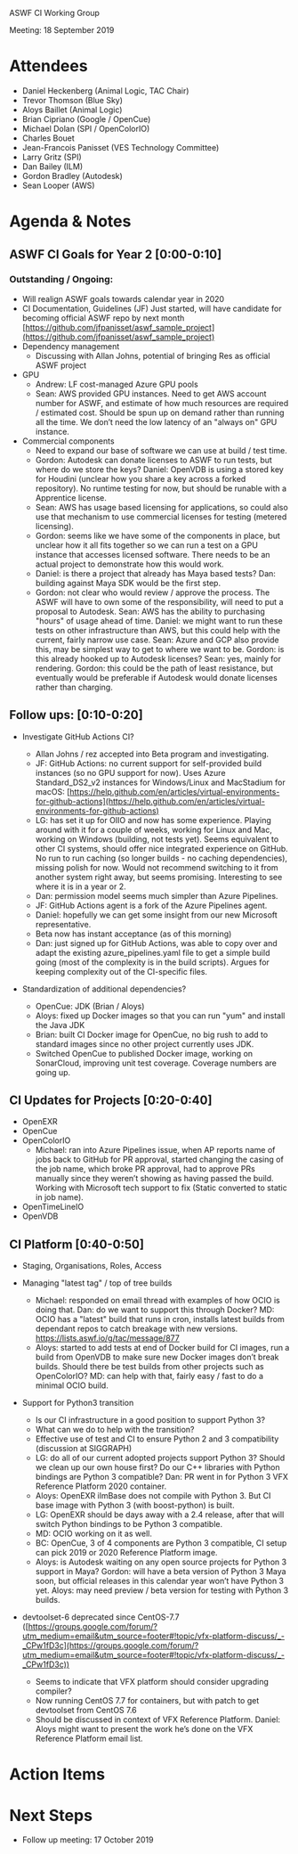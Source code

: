 ASWF CI Working Group

Meeting:   18 September 2019

# Attendees

* Daniel Heckenberg (Animal Logic, TAC Chair)
* Trevor Thomson (Blue Sky)
* Aloys Baillet (Animal Logic)
* Brian Cipriano (Google / OpenCue)
* Michael Dolan (SPI / OpenColorIO)
* Charles Bouet
* Jean-Francois Panisset (VES Technology Committee)
* Larry Gritz (SPI)
* Dan Bailey (ILM)
* Gordon Bradley (Autodesk)
* Sean Looper (AWS)

# Agenda & Notes

## ASWF CI Goals for Year 2  [0:00-0:10]

### Outstanding / Ongoing:

* Will realign ASWF goals towards calendar year in 2020
* CI Documentation, Guidelines (JF) Just started, will have candidate for becoming official ASWF repo by next month [https://github.com/jfpanisset/aswf_sample_project](https://github.com/jfpanisset/aswf_sample_project)
* Dependency management
    * Discussing with Allan Johns, potential of bringing Res as official ASWF project
* GPU
    * Andrew: LF cost-managed Azure GPU pools
    * Sean: AWS provided GPU instances. Need to get AWS account number for ASWF, and estimate of how much resources are required / estimated cost. Should be spun up on demand rather than running all the time. We don’t need the low latency of an "always on" GPU instance.
* Commercial components
    * Need to expand our base of software we can use at build / test time.
    * Gordon: Autodesk can donate licenses to ASWF to run tests, but where do we store the keys? Daniel: OpenVDB is using a stored key for Houdini (unclear how you share a key across a forked repository). No runtime testing for now, but should be runable with a Apprentice license.
    * Sean: AWS has usage based licensing for applications, so could also use that mechanism to use commercial licenses for testing (metered licensing).
    * Gordon: seems like we have some of the components in place, but unclear how it all fits together so we can run a test on a GPU instance that accesses licensed software. There needs to be an actual project to demonstrate how this would work.
    * Daniel: is there a project that already has Maya based tests? Dan: building against Maya SDK would be the first step.
    * Gordon: not clear who would review / approve the process. The ASWF will have to own some of the responsibility, will need to put a proposal to Autodesk. Sean: AWS has the ability to purchasing "hours" of usage ahead of time. Daniel: we might want to run these tests on other infrastructure than AWS, but this could help with the current, fairly narrow use case. Sean: Azure and GCP also provide this, may be simplest way to get to where we want to be. Gordon: is this already hooked up to Autodesk licenses? Sean: yes, mainly for rendering. Gordon: this could be the path of least resistance, but eventually would be preferable if Autodesk would donate licenses rather than charging.

## Follow ups: [0:10-0:20]

* Investigate GitHub Actions CI?
    * Allan Johns / rez accepted into Beta program and investigating.
    * JF: GitHub Actions: no current support for self-provided build instances (so no GPU support for now). Uses Azure Standard_DS2_v2 instances for Windows/Linux and MacStadium for macOS: [https://help.github.com/en/articles/virtual-environments-for-github-actions](https://help.github.com/en/articles/virtual-environments-for-github-actions)
    * LG: has set it up for OIIO and now has some experience. Playing around with it for a couple of weeks, working for Linux and Mac, working on Windows (building, not tests yet). Seems equivalent to other CI systems, should offer nice integrated experience on GitHub. No run to run caching (so longer builds - no caching dependencies), missing polish for now. Would not recommend switching to it from another system right away, but seems promising. Interesting to see where it is in a year or 2.
    * Dan: permission model seems much simpler than Azure Pipelines.
    * JF: GitHub Actions agent is a fork of the Azure Pipelines agent.
    * Daniel: hopefully we can get some insight from our new Microsoft representative.
    * Beta now has instant acceptance (as of this morning)
    * Dan: just signed up for GitHub Actions, was able to copy over and adapt the existing azure_pipelines.yaml file to get a simple build going (most of the complexity is in the build scripts). Argues for keeping complexity out of the CI-specific files.

* Standardization of additional dependencies?
    *  OpenCue: JDK (Brian / Aloys)
    * Aloys: fixed up Docker images so that you can run "yum" and install the Java JDK
    * Brian: built CI Docker image for OpenCue, no big rush to add to standard images since no other project currently uses JDK.
    * Switched OpenCue to published Docker image, working on SonarCloud, improving unit test coverage. Coverage numbers are going up.

## CI Updates for Projects [0:20-0:40]

* OpenEXR
* OpenCue
* OpenColorIO
    * Michael: ran into Azure Pipelines issue, when AP reports name of jobs back to GitHub for PR approval, started changing the casing of the job name, which broke PR approval, had to approve PRs manually since they weren’t showing as having passed the build. Working with Microsoft tech support to fix (Static converted to static in job name).
* OpenTimeLineIO
* OpenVDB

## CI Platform [0:40-0:50]

* Staging, Organisations, Roles, Access
* Managing "latest tag" / top of tree builds
    * Michael: responded on email thread with examples of how OCIO is doing that. Dan: do we want to support this through Docker? MD: OCIO has a "latest" build that runs in cron, installs latest builds from dependant repos to catch breakage with new versions. https://lists.aswf.io/g/tac/message/877
    * Aloys: started to add tests at end of Docker build for CI images, run a build from OpenVDB to make sure new Docker images don’t break builds. Should there be test builds from other projects such as OpenColorIO? MD: can help with that, fairly easy / fast to do a minimal OCIO build. 

* Support for Python3 transition
    * Is our CI infrastructure in a good position to support Python 3?
    * What can we do to help with the transition?
    * Effective use of test and CI to ensure Python 2 and 3 compatibility (discussion at SIGGRAPH)
    * LG: do all of our current adopted projects support Python 3? Should we clean up our own house first? Do our C++ libraries with Python bindings are Python 3 compatible? Dan: PR went in for Python 3 VFX Reference Platform 2020 container.
    * Aloys: OpenEXR ilmBase does not compile with Python 3. But CI base image with Python 3 (with boost-python) is built.
    * LG: OpenEXR should be days away with a 2.4 release, after that will switch Python bindings to be Python 3 compatible.
    * MD: OCIO working on it as well. 
    * BC: OpenCue, 3 of 4 components are Python 3 compatible, CI setup can pick 2019 or 2020 Reference Platform image.
    * Aloys: is Autodesk waiting on any open source projects for Python 3 support in Maya? Gordon: will have a beta version of Python 3 Maya soon, but official releases in this calendar year won’t have Python 3 yet. Aloys: may need preview / beta version for testing with Python 3 builds. 
* devtoolset-6 deprecated since CentOS-7.7 ([https://groups.google.com/forum/?utm_medium=email&utm_source=footer#!topic/vfx-platform-discuss/_-_CPw1fD3c](https://groups.google.com/forum/?utm_medium=email&utm_source=footer#!topic/vfx-platform-discuss/_-_CPw1fD3c))
    * Seems to indicate that VFX platform should consider upgrading compiler?
    * Now running CentOS 7.7 for containers, but with patch to get devtoolset from CentOS 7.6
    * Should be discussed in context of VFX Reference Platform. Daniel: Aloys might want to present the work he’s done on the VFX Reference Platform email list.

# Action Items

# Next Steps

* Follow up meeting: 17 October 2019
